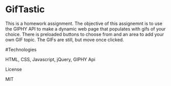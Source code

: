 # GifTastic

This is a homework assignment. The objective of this assignemnt is to use the GIPHY API to make a dynamic web page that populates with gifs of your choice. There is preloaded buttons to choose from and an area to add your own GIF topic. The GIFs are still, but move once clicked.

#Technologies

HTML, CSS, Javascript, jQuery, GIPHY Api

License

MIT
